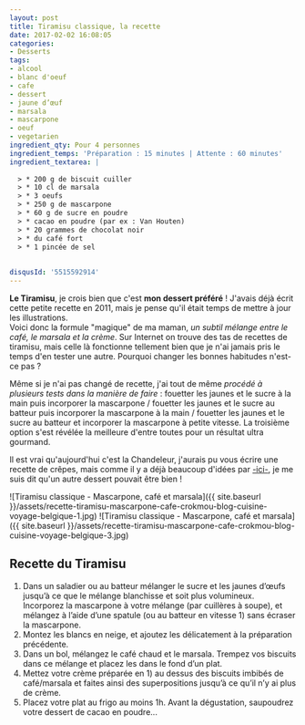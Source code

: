 ```yaml
---
layout: post
title: Tiramisu classique, la recette
date: 2017-02-02 16:08:05
categories: 
- Desserts
tags: 
- alcool
- blanc d'oeuf
- cafe
- dessert
- jaune d’œuf
- marsala
- mascarpone
- oeuf
- vegetarien
ingredient_qty: Pour 4 personnes
ingredient_temps: 'Préparation : 15 minutes | Attente : 60 minutes'
ingredient_textarea: |
  
  > * 200 g de biscuit cuiller
  > * 10 cl de marsala
  > * 3 oeufs
  > * 250 g de mascarpone
  > * 60 g de sucre en poudre
  > * cacao en poudre (par ex : Van Houten)
  > * 20 grammes de chocolat noir
  > * du café fort
  > * 1 pincée de sel
  
  
disqusId: '5515592914'
---
```


**Le Tiramisu**, je crois bien que c'est **mon dessert préféré** ! J'avais déjà écrit cette petite recette en 2011, mais je pense qu'il était temps de mettre à jour les illustrations.  
Voici donc la formule "magique" de ma maman, _un subtil mélange entre le café, le marsala et la crème_. Sur Internet on trouve des tas de recettes de tiramisu, mais celle là fonctionne tellement bien que je n'ai jamais pris le temps d'en tester une autre. Pourquoi changer les bonnes habitudes n'est-ce pas ?

Même si je n'ai pas changé de recette, j'ai tout de même _procédé à plusieurs tests dans la manière de faire_ : fouetter les jaunes et le sucre à la main puis incorporer la mascarpone / fouetter les jaunes et le sucre au batteur puis incorporer la mascarpone à la main / fouetter les jaunes et le sucre au batteur et incorporer la mascarpone à petite vitesse. La troisième option s'est révélée la meilleure d'entre toutes pour un résultat ultra gourmand.

Il est vrai qu'aujourd'hui c'est la Chandeleur, j'aurais pu vous écrire une recette de crêpes, mais comme il y a déjà beaucoup d'idées par [-ici-](http://www.crokmou.com/tag/chandeleur), je me suis dit qu'un autre dessert pouvait être bien !

![Tiramisu classique - Mascarpone, café et marsala]({{ site.baseurl }}/assets/recette-tiramisu-mascarpone-cafe-crokmou-blog-cuisine-voyage-belgique-1.jpg) ![Tiramisu classique - Mascarpone, café et marsala]({{ site.baseurl }}/assets/recette-tiramisu-mascarpone-cafe-crokmou-blog-cuisine-voyage-belgique-3.jpg)

## **Recette du Tiramisu**

1.  Dans un saladier ou au batteur mélanger le sucre et les jaunes d’œufs jusqu’à ce que le mélange blanchisse et soit plus volumineux. Incorporez la mascarpone à votre mélange (par cuillères à soupe), et mélangez à l’aide d’une spatule (ou au batteur en vitesse 1) sans écraser la mascarpone.
2.  Montez les blancs en neige, et ajoutez les délicatement à la préparation précédente.
3.  Dans un bol, mélangez le café chaud et le marsala. Trempez vos biscuits dans ce mélange et placez les dans le fond d’un plat.
4.  Mettez votre crème préparée en 1) au dessus des biscuits imbibés de café/marsala et faites ainsi des superpositions jusqu’à ce qu’il n’y ai plus de crème.
5.  Placez votre plat au frigo au moins 1h. Avant la dégustation, saupoudrez votre dessert de cacao en poudre...
